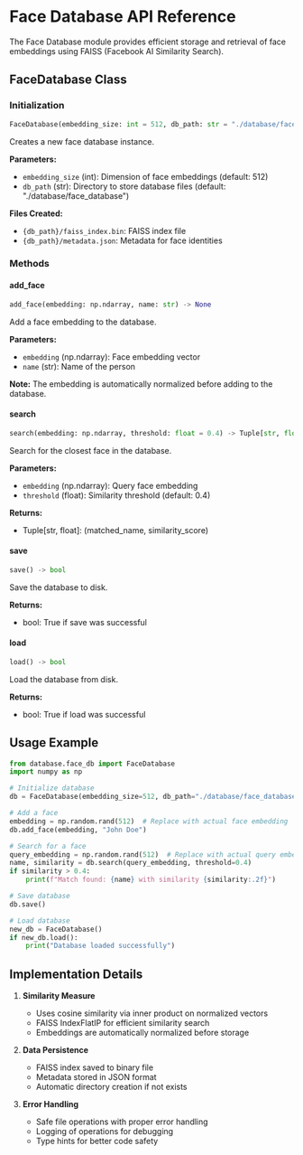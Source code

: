 # Face Database API Reference

The Face Database module provides efficient storage and retrieval of face embeddings using FAISS (Facebook AI Similarity Search).

## FaceDatabase Class

### Initialization
```python
FaceDatabase(embedding_size: int = 512, db_path: str = "./database/face_database") -> None
```

Creates a new face database instance.

**Parameters:**
- `embedding_size` (int): Dimension of face embeddings (default: 512)
- `db_path` (str): Directory to store database files (default: "./database/face_database")

**Files Created:**
- `{db_path}/faiss_index.bin`: FAISS index file
- `{db_path}/metadata.json`: Metadata for face identities

### Methods

#### add_face
```python
add_face(embedding: np.ndarray, name: str) -> None
```

Add a face embedding to the database.

**Parameters:**
- `embedding` (np.ndarray): Face embedding vector
- `name` (str): Name of the person

**Note:** The embedding is automatically normalized before adding to the database.

#### search
```python
search(embedding: np.ndarray, threshold: float = 0.4) -> Tuple[str, float]
```

Search for the closest face in the database.

**Parameters:**
- `embedding` (np.ndarray): Query face embedding
- `threshold` (float): Similarity threshold (default: 0.4)

**Returns:**
- Tuple[str, float]: (matched_name, similarity_score)

#### save
```python
save() -> bool
```

Save the database to disk.

**Returns:**
- bool: True if save was successful

#### load
```python
load() -> bool
```

Load the database from disk.

**Returns:**
- bool: True if load was successful

## Usage Example

```python
from database.face_db import FaceDatabase
import numpy as np

# Initialize database
db = FaceDatabase(embedding_size=512, db_path="./database/face_database")

# Add a face
embedding = np.random.rand(512)  # Replace with actual face embedding
db.add_face(embedding, "John Doe")

# Search for a face
query_embedding = np.random.rand(512)  # Replace with actual query embedding
name, similarity = db.search(query_embedding, threshold=0.4)
if similarity > 0.4:
    print(f"Match found: {name} with similarity {similarity:.2f}")

# Save database
db.save()

# Load database
new_db = FaceDatabase()
if new_db.load():
    print("Database loaded successfully")
```

## Implementation Details

1. **Similarity Measure**
   - Uses cosine similarity via inner product on normalized vectors
   - FAISS IndexFlatIP for efficient similarity search
   - Embeddings are automatically normalized before storage

2. **Data Persistence**
   - FAISS index saved to binary file
   - Metadata stored in JSON format
   - Automatic directory creation if not exists

3. **Error Handling**
   - Safe file operations with proper error handling
   - Logging of operations for debugging
   - Type hints for better code safety
